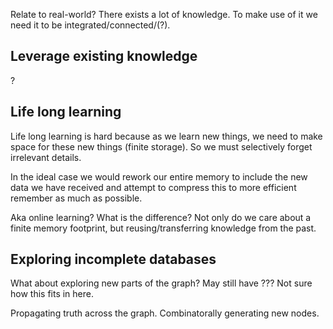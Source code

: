 Relate to real-world?
There exists a lot of knowledge. To make use of it we need it to be integrated/connected/(?).

## Leverage existing knowledge

?

## Life long learning

Life long learning is hard because as we learn new things, we need to make space for these new things (finite storage).
So we must selectively forget irrelevant details.

In the ideal case we would rework our entire memory to include the new data we have received and attempt to compress this to more efficient remember as much as possible.

Aka online learning? What is the difference?
Not only do we care about a finite memory footprint, but reusing/transferring knowledge from the past.

## Exploring incomplete databases

What about exploring new parts of the graph? May still have ???
Not sure how this fits in here.

Propagating truth across the graph. Combinatorally generating new nodes.
